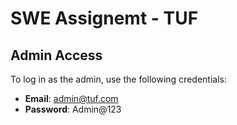 # SWE Assignemt - TUF

## Admin Access

To log in as the admin, use the following credentials:

- **Email**: admin@tuf.com
- **Password**: Admin@123
